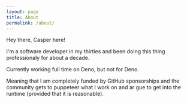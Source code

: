 ```yaml
---
layout: page
title: About
permalink: /about/
---
```


Hey there, Casper here!

I'm a software developer in my thirties and been doing this thing professionaly
for about a decade.

Currently working full time on Deno, but not for Deno.

Meaning that I am completely funded by GitHub sponsorships and the community
gets to puppeteer what I work on and ar gue to get into the runtime (provided
that it is reasonable).
